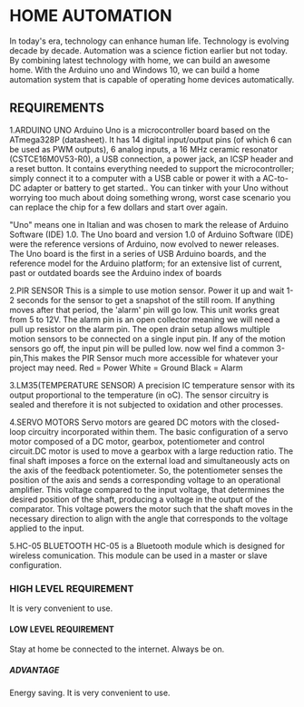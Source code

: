# HOME AUTOMATION 
In today's era, technology can enhance human life. Technology is evolving decade by decade.
Automation was a science fiction earlier but not today. By combining latest technology with home, we can build an awesome home. With the Arduino uno and Windows 10, we can build a home automation system that is capable of operating home devices automatically.

## REQUIREMENTS
1.ARDUINO UNO
Arduino Uno is a microcontroller board based on the ATmega328P (datasheet). It has 14 digital input/output pins (of which 6 can be used as PWM outputs), 6 analog inputs, a 16 MHz ceramic resonator (CSTCE16M0V53-R0), a USB connection, a power jack, an ICSP header and a reset button. It contains everything needed to support the microcontroller; simply connect it to a computer with a USB cable or power it with a AC-to-DC adapter or battery to get started.. You can tinker with your Uno without worrying too much about doing something wrong, worst case scenario you can replace the chip for a few dollars and start over again.

"Uno" means one in Italian and was chosen to mark the release of Arduino Software (IDE) 1.0. The Uno board and version 1.0 of Arduino Software (IDE) were the reference versions of Arduino, now evolved to newer releases. The Uno board is the first in a series of USB Arduino boards, and the reference model for the Arduino platform; for an extensive list of current, past or outdated boards see the Arduino index of boards

2.PIR SENSOR
This is a simple to use motion sensor. Power it up and wait 1-2 seconds for the sensor to get a snapshot of the still room. If anything moves after that period, the 'alarm' pin will go low.
This unit works great from 5 to 12V.
The alarm pin is an open collector meaning we will need a pull up resistor on the alarm pin. The open drain setup allows multiple motion sensors to be connected on a single input pin. If any of the motion sensors go off, the input pin will be pulled low.
now  wel find a common 3-pin,This makes the PIR Sensor much more accessible for whatever your project may need.
Red = Power
White = Ground
Black = Alarm

3.LM35(TEMPERATURE SENSOR) 
A precision IC temperature sensor with its output proportional to the temperature (in oC). The sensor circuitry is sealed and therefore it is not subjected to oxidation and other processes.

4.SERVO MOTORS
Servo motors are geared DC motors with the closed-loop circuitry incorporated within them. The basic configuration of a servo motor composed of a DC motor, gearbox, potentiometer and control circuit.DC motor is used to move a gearbox with a large reduction ratio. The final shaft imposes a force on the external load and simultaneously acts on the axis of the feedback potentiometer. So, the potentiometer senses the position of the axis and sends a corresponding voltage to an operational amplifier. This voltage compared to the input voltage, that determines the desired position of the shaft, producing a voltage in the output of the comparator. This voltage powers the motor such that the shaft moves in the necessary direction to align with the angle that corresponds to the voltage applied to the input.

5.HC-05 BLUETOOTH
HC-05 is a Bluetooth module which is designed for wireless comunication. This module can be used in a master or slave configuration.

### HIGH LEVEL REQUIREMENT
It is very convenient to use. 

#### LOW LEVEL REQUIREMENT
Stay at home be connected to the internet.
Always be on.

##### ADVANTAGE
Energy saving.
It is very convenient to use.





